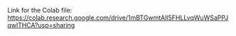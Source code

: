 Link for the Colab file: https://colab.research.google.com/drive/1mBTGwmtAIl5FHLLvqWuWSaPPJqwlTHCA?usp=sharing 
